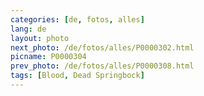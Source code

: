 ```yaml
---
categories: [de, fotos, alles]
lang: de
layout: photo
next_photo: /de/fotos/alles/P0000302.html
picname: P0000304
prev_photo: /de/fotos/alles/P0000308.html
tags: [Blood, Dead Springbock]
---
```

